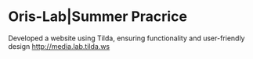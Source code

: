 # Oris-Lab|Summer Pracrice
Developed a website using Tilda, ensuring functionality and user-friendly design
http://media.lab.tilda.ws
